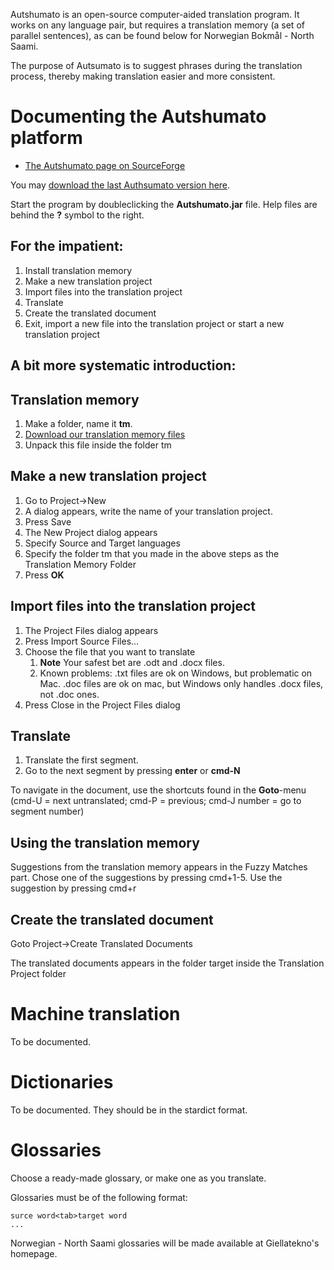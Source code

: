 

Autshumato is an open-source computer-aided translation program.
It works on any language pair, but requires a translation memory 
(a set of parallel sentences), as can be found below for Norwegian 
Bokmål - North Saami.


The purpose of Autsumato is to suggest phrases during the translation process, 
thereby making translation easier and more consistent.


# Documenting the Autshumato platform


* [The Autshumato page on SourceForge](http://autshumato.sourceforge.net/)


You may [download the last Authsumato version here](http://sourceforge.net/projects/autshumatoite/files/latest/download). 


Start the program by doubleclicking
the **Autshumato.jar** file. Help files are behind the **?** symbol to the right.


##  For the impatient: 


1. Install translation memory
2. Make a new translation project
3. Import files into the translation project
4. Translate
5. Create the translated document
6. Exit, import a new file into the translation project or start a new translation project


##  A bit more systematic introduction:


##  Translation memory


1. Make a folder, name it **tm**.
2. [Download our translation memory files](http://divvun.no/static_files/nob2sme-tmx.zip)
3. Unpack this file inside the folder tm


##  Make a new translation project


1. Go to Project->New
2. A dialog appears, write the name of your translation project.
3. Press Save
4. The New Project dialog appears
5. Specify Source and Target languages
6. Specify the folder tm that you made in the above steps as the Translation Memory Folder
7. Press **OK**


##  Import files into the translation project


1. The Project Files dialog appears
2. Press Import Source Files...
3. Choose the file that you want to translate
   1. **Note** Your safest bet are .odt and .docx files. 
   2. Known problems: .txt files are ok on Windows, but problematic on Mac.
   .doc files are ok on mac, but Windows only handles .docx files, not .doc ones.
4. Press Close in the Project Files dialog


##  Translate


1. Translate the first segment.
2. Go to the next segment by pressing **enter** or **cmd-N**


To navigate in the document, use the shortcuts found in the
**Goto**-menu (cmd-U = next untranslated; cmd-P = previous; cmd-J number = go to segment number)


##  Using the translation memory


Suggestions from the translation memory appears in the Fuzzy Matches part.
Chose one of the suggestions by pressing cmd+1-5. Use the suggestion by pressing cmd+r


##  Create the translated document


Goto Project->Create Translated Documents


The translated documents appears in the folder target inside the Translation Project folder


# Machine translation


To be documented.


# Dictionaries


To be documented. They should be in the stardict format.


# Glossaries


Choose a ready-made glossary, or make one as you translate.


Glossaries must be of the following format:


```
surce word<tab>target word
...
```


Norwegian - North Saami glossaries will be made available at Giellatekno's homepage.








